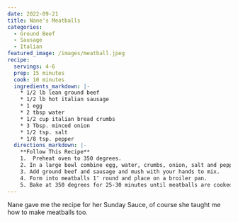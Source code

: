 ```yaml
---
date: 2022-09-21
title: Nane's Meatballs
categories:
  - Ground Beef
  - Sausage
  - Italian
featured_image: /images/meatball.jpeg
recipe:
  servings: 4-6
  prep: 15 minutes
  cook: 10 minutes
  ingredients_markdown: |-
    * 1/2 lb lean ground beef
    * 1/2 lb hot italian sausage
    * 1 egg
    * 2 tbsp water
    * 1/2 cup italian bread crumbs
    * 3 Tbsp. minced onion
    * 1/2 tsp. salt
    * 1/8 tsp. pepper
  directions_markdown: |-
    **Follow This Recipe**
    1.  Preheat oven to 350 degrees.
    2. In a large bowl combine egg, water, crumbs, onion, salt and pepper.  
    3. Add ground beef and sausage and mush with your hands to mix. 
    4. Form into meatballs 1″ round and place on a broiler pan. 
    5. Bake at 350 degrees for 25-30 minutes until meatballs are cooked through.   
---
```

Nane gave me the recipe for her Sunday Sauce, of course she taught me how to make meatballs too.